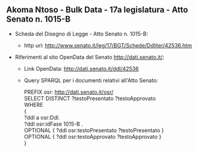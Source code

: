 ## Akoma Ntoso - Bulk Data - 17a legislatura - Atto Senato n. 1015-B ##

* Scheda del Disegno di Legge - Atto Senato n. 1015-B:
	* http url: http://www.senato.it/leg/17/BGT/Schede/Ddliter/42536.htm

* Riferimenti al sito OpenData del Senato http://dati.senato.it/:
	* Link OpenData: http://dati.senato.it/ddl/42536
	* Query SPARQL per i documenti relativi all'Atto Senato:

        PREFIX osr: <http://dati.senato.it/osr/>  
		SELECT DISTINCT ?testoPresentato ?testoApprovato  
		WHERE  
		{  
		    ?ddl a osr:Ddl.  
		    ?ddl osr:idFase 1015-B .  
		    OPTIONAL { ?ddl osr:testoPresentato ?testoPresentato }  
		    OPTIONAL { ?ddl osr:testoApprovato ?testoApprovato }  
		}
		